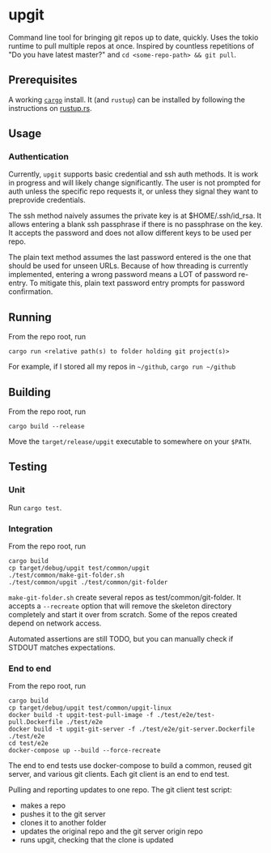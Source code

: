 # upgit

Command line tool for bringing git repos up to date, quickly. Uses the tokio runtime to pull multiple repos at once. Inspired by countless repetitions of "Do you have latest master?" and `cd <some-repo-path> && git pull`.

## Prerequisites

A working [`cargo`](https://doc.rust-lang.org/cargo) install. It (and `rustup`) can be installed by following the instructions on [rustup.rs](https://rustup.rs).

## Usage

### Authentication

Currently, `upgit` supports basic credential and ssh auth methods. It is work in progress and will likely change significantly. The user is not prompted for auth unless the specific repo requests it, or unless they signal they want to preprovide credentials.

The ssh method naively assumes the private key is at $HOME/.ssh/id_rsa. It allows entering a blank ssh passphrase if there is no passphrase on the key. It accepts the password and does not allow different keys to be used per repo.

The plain text method assumes the last password entered is the one that should be used for unseen URLs. Because of how threading is currently implemented, entering a wrong password means a LOT of password re-entry. To mitigate this, plain text password entry prompts for password confirmation.


## Running

From the repo root, run

```
cargo run <relative path(s) to folder holding git project(s)>
```

For example, if I stored all my repos in `~/github`, `cargo run ~/github`

## Building

From the repo root, run

```
cargo build --release
```

Move the `target/release/upgit` executable to somewhere on your `$PATH`.

## Testing

### Unit

Run `cargo test`.

### Integration

From the repo root, run

```
cargo build
cp target/debug/upgit test/common/upgit
./test/common/make-git-folder.sh
./test/common/upgit ./test/common/git-folder
```

`make-git-folder.sh` create several repos as test/common/git-folder. It accepts a `--recreate` option that will remove the skeleton directory completely and start it over from scratch. Some of the repos created depend on network access.

Automated assertions are still TODO, but you can manually check if STDOUT matches expectations.

### End to end
From the repo root, run

```
cargo build
cp target/debug/upgit test/common/upgit-linux
docker build -t upgit-test-pull-image -f ./test/e2e/test-pull.Dockerfile ./test/e2e
docker build -t upgit-git-server -f ./test/e2e/git-server.Dockerfile ./test/e2e
cd test/e2e
docker-compose up --build --force-recreate
```

The end to end tests use docker-compose to build a common, reused git server, and various git clients. Each git client is an end to end test.

Pulling and reporting updates to one repo. The git client test script:
  * makes a repo
  * pushes it to the git server
  * clones it to another folder
  * updates the original repo and the git server origin repo
  * runs upgit, checking that the clone is updated
